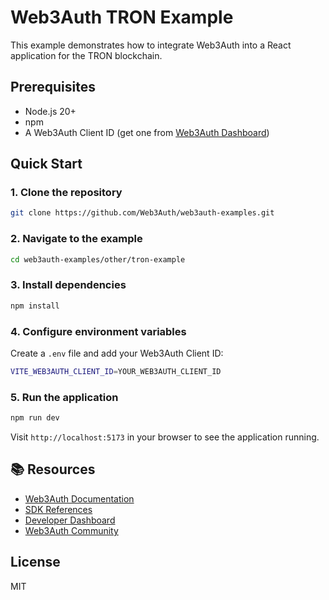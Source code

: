 # Web3Auth TRON Example

This example demonstrates how to integrate Web3Auth into a React application for the TRON blockchain.

## Prerequisites
- Node.js 20+
- npm
- A Web3Auth Client ID (get one from [Web3Auth Dashboard](https://dashboard.web3auth.io))

## Quick Start

### 1. Clone the repository
```bash
git clone https://github.com/Web3Auth/web3auth-examples.git
```

### 2. Navigate to the example
```bash
cd web3auth-examples/other/tron-example
```

### 3. Install dependencies
```bash
npm install
```

### 4. Configure environment variables
Create a `.env` file and add your Web3Auth Client ID:
```bash
VITE_WEB3AUTH_CLIENT_ID=YOUR_WEB3AUTH_CLIENT_ID
```

### 5. Run the application
```bash
npm run dev
```

Visit `http://localhost:5173` in your browser to see the application running.

## 📚 Resources

- [Web3Auth Documentation](https://web3auth.io/docs)
- [SDK References](https://web3auth.io/docs/sdk)
- [Developer Dashboard](https://dashboard.web3auth.io)
- [Web3Auth Community](https://web3auth.io/community)

## License
MIT

